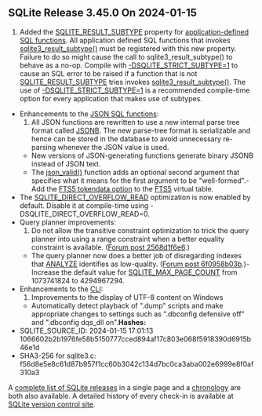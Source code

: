 ## SQLite Release 3\.45\.0 On 2024\-01\-15

1. Added the [SQLITE\_RESULT\_SUBTYPE](../c3ref/c_deterministic.html#sqliteresultsubtype) property for
 [application\-defined SQL functions](../appfunc.html). 
 All application defined SQL functions that invokes
 [sqlite3\_result\_subtype()](../c3ref/result_subtype.html) must be registered with this new property.
 Failure to do so might cause the call to sqlite3\_result\_subtype() to
 behave as a no\-op. Compile with [\-DSQLITE\_STRICT\_SUBTYPE\=1](../compile.html#strict_subtype) to cause an
 SQL error to be raised if a function that is not [SQLITE\_RESULT\_SUBTYPE](../c3ref/c_deterministic.html#sqliteresultsubtype)
 tries invokes [sqlite3\_result\_subtype()](../c3ref/result_subtype.html). The use of [\-DSQLITE\_STRICT\_SUBTYPE\=1](../compile.html#strict_subtype)
 is a recommended compile\-time option for every application that makes
 use of subtypes.
- Enhancements to the [JSON SQL functions](../json1.html):
	1. All JSON functions are rewritten to use a new internal parse tree
	 format called [JSONB](../json1.html#jsonbx). The new parse\-tree format is serializable 
	 and hence can be stored in the database to avoid unnecessary re\-parsing
	 whenever the JSON value is used.
	 - New versions of JSON\-generating functions generate binary JSONB instead
	 of JSON text.
	 - The [json\_valid()](../json1.html#jvalid) function adds an optional second argument that
	 specifies what it means for the first argument to be "well\-formed".- Add the [FTS5 tokendata option](../fts5.html#the_tokendata_option) to the [FTS5](../fts5.html) virtual table.
- The [SQLITE\_DIRECT\_OVERFLOW\_READ](../compile.html#direct_overflow_read) optimization is now enabled by default.
 Disable it at compile\-time using \-DSQLITE\_DIRECT\_OVERFLOW\_READ\=0\.
- Query planner improvements:
	1. Do not allow the transitive constraint optimization to trick the
	 query planner into using a range constraint when a better equality
	 constraint is available.
	 ([Forum post 2568d1f6e6](https://sqlite.org/forum/forumpost/2568d1f6e6).)
	 - The query planner now does a better job of disregarding
	 indexes that [ANALYZE](../lang_analyze.html) identifies as low\-quality.
	 ([Forum post 6f0958b03b](https://sqlite.org/forum/forumpost/6f0958b03b).)- Increase the default value for [SQLITE\_MAX\_PAGE\_COUNT](../limits.html#max_page_count) from 1073741824 to
 4294967294\.
- Enhancements to the [CLI](../cli.html):
	1. Improvements to the display of UTF\-8 content on Windows
	 - Automatically detect playback of ".dump" scripts and make appropriate
	 changes to settings such as ".dbconfig defensive off" and
	 ".dbconfig dqs\_dll on".**Hashes:**
- SQLITE\_SOURCE\_ID: 2024\-01\-15 17:01:13 1066602b2b1976fe58b5150777cced894af17c803e068f5918390d6915b46e1d
- SHA3\-256 for sqlite3\.c: f56d8e5e8c61d87b957f1cc60b3042c134d7bc0ca3aba002e6999e8f0af310a3



A [complete list of SQLite releases](../changes.html)
 in a single page and a [chronology](../chronology.html) are both also available.
 A detailed history of every
 check\-in is available at
 [SQLite version control site](https://www.sqlite.org/src/timeline).


